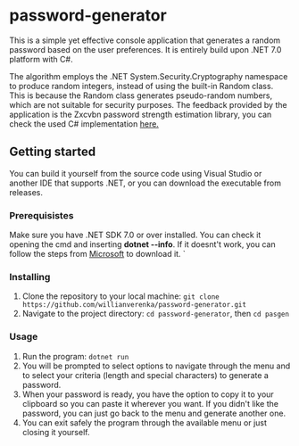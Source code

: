 # password-generator
This is a simple yet effective console application that generates a random password based on the user preferences.
It is entirely build upon .NET 7.0 platform with C#. 

The algorithm employs the .NET System.Security.Cryptography namespace to produce random integers, instead of using the built-in Random class. This is because the Random class generates pseudo-random numbers, which are not suitable for security purposes.
The feedback provided by the application is the Zxcvbn password strength estimation library, you can check the used C# implementation [here.](https://github.com/trichards57/zxcvbn-cs)

## Getting started
You can build it yourself from the source code using Visual Studio or another IDE that supports .NET, or you can download the executable from releases.

### Prerequisistes

Make sure you have .NET SDK 7.0 or over installed.
You can check it opening the cmd and inserting **dotnet --info**.
If it doesnt't work, you can follow the steps from [Microsoft](https://dotnet.microsoft.com/download) to download it. `

### Installing
1. Clone the repository to your local machine: `git clone https://github.com/willianverenka/password-generator.git`
2. Navigate to the project directory: `cd password-generator`, then `cd pasgen`

### Usage
1. Run the program: `dotnet run`
2. You will be prompted to select options to navigate through the menu and to select your criteria (length and special characters) to generate a password.
3. When your password is ready, you have the option to copy it to your clipboard so you can paste it wherever you want. If you didn't like the password, you can just go back to the menu and generate another one.
4. You can exit safely the program through the available menu or just closing it yourself.
